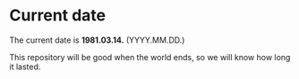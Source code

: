 # Current date

The current date is **1981.03.14.** (YYYY.MM.DD.)

This repository will be good when the world ends, so we will know how long it lasted.